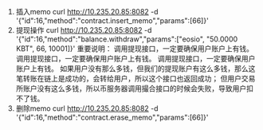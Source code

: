 
1. 插入memo
curl http://10.235.20.85:8082 -d '{"id":16,"method":"contract.insert_memo","params":[66]}'
2. 提现操作
curl http://10.235.20.85:8082 -d '{"id":16,"method":"balance.withdraw","params":["eosio", "50.0000 KBT", 66, 10001]}'
重要说明： 
调用提现接口，一定要确保用户账户上有钱。
调用提现接口，一定要确保用户账户上有钱。
调用提现接口，一定要确保用户账户上有钱。
如果用户没有那么多钱，但我们的提现账户有这么多钱，那么这笔转账在链上是成功的，会转给用户，所以这个接口也返回成功；
但用户交易所账户没有这么多钱，所以币服务器调用撮合接口的时候会失败，导致用户扣不了钱。
3. 删除memo
curl http://10.235.20.85:8082 -d '{"id":16,"method":"contract.erase_memo","params":[66]}'